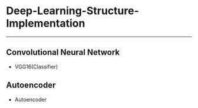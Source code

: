 # Deep-Learning-Structure-Implementation

---
## Convolutional Neural Network

* VGG16(Classifier)

## Autoencoder

* Autoencoder
